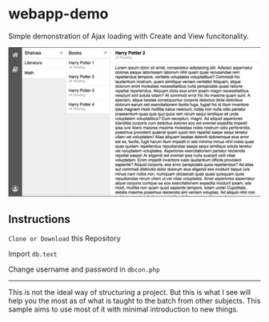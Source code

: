 # webapp-demo

Simple demonstration of Ajax loading with Create and View funcitonality. 

![Screenshot](https://github.com/IT3A-2016/webapp-demo/raw/master/screenshot.png)
## Instructions

`Clone or Download` this Repository

Import `db.text`

Change username and password in `dbcon.php`

-----------
This is not the ideal way of structuring a project. But this is what I see will help you the most as of what is taught to the batch from other subjects. This sample aims to use most of it with minimal introduction to new things. 
